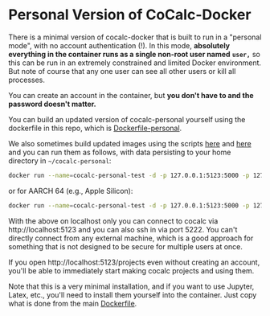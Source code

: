 # Personal Version of CoCalc\-Docker

There is a minimal version of cocalc\-docker that is built to run in a "personal mode", with no account authentication \(!\).  In this mode, **absolutely everything in the container runs as a single non\-root user named** **`user,`** so this can be run in an extremely constrained and limited Docker environment.  But note of course that any one user can see all other users or kill all processes.

You can create an account in the container, but **you don't have to and the password doesn't matter.**   

You can build an updated version of cocalc\-personal yourself using the dockerfile in this repo, which is [Dockerfile\-personal](../../Dockerfile-personal).

We also sometimes build updated images using the scripts [here](../../aarch64-personal) and [here](../../x86_64-personal/) and you can run them as follows, with data persisting to your home directory in `~/cocalc-personal`:

```sh
docker run --name=cocalc-personal-test -d -p 127.0.0.1:5123:5000 -p 127.0.0.1:5222:2222 -v ~/cocalc-personal:/home/user/cocalc/src/data sagemathinc/cocalc-personal
```

or for AARCH 64 \(e.g., Apple Silicon\):

```sh
docker run --name=cocalc-personal-test -d -p 127.0.0.1:5123:5000 -p 127.0.0.1:5222:2222 -v ~/cocalc-personal:/home/user/cocalc/src/data  sagemathinc/cocalc-personal-aarch64 
```

With the above on localhost only you can connect to cocalc via http://localhost:5123 and you can also ssh in via port 5222.  You can't directly connect from any external machine, which is a good approach for something that is not designed to be secure for multiple users at once. 

If you open http://localhost:5123/projects even without creating an account, you'll be able to immediately start making cocalc projects and using them.  

Note that this is a very minimal installation, and if you want to use Jupyter, Latex, etc., you'll need to install them yourself into the container.  Just copy what is done from the main [Dockerfile](../../Dockerfile).

